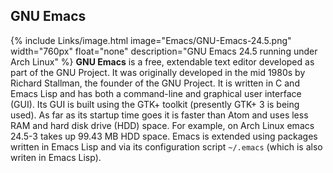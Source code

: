 
## GNU Emacs
{% include Links/image.html image="Emacs/GNU-Emacs-24.5.png" width="760px" float="none" description="GNU Emacs 24.5 running under Arch Linux" %}
**GNU Emacs** is a free, extendable text editor developed as part of the GNU Project. It was originally developed in the mid 1980s by Richard Stallman, the founder of the GNU Project. It is written in C and Emacs Lisp and has both a command-line and graphical user interface (GUI). Its GUI is built using the GTK+ toolkit (presently GTK+ 3 is being used). As far as its startup time goes it is faster than Atom and uses less RAM and hard disk drive (HDD) space. For example, on Arch Linux emacs 24.5-3 takes up 99.43 MB HDD space. Emacs is extended using packages written in Emacs Lisp and via its configuration script `~/.emacs` (which is also writen in Emacs Lisp).
